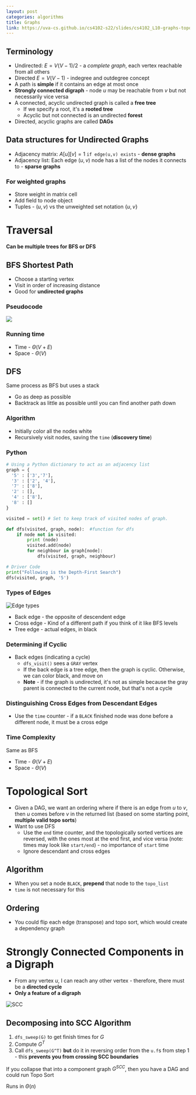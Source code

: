 ```yaml
---
layout: post
categories: algorithms
title: Graphs
link: https://uva-cs.github.io/cs4102-s22/slides/cs4102_L10-graphs-topo-SCC.pdf
---
```


## Terminology

- Undirected: $E = V(V - 1) / 2$ - a _complete graph_, each vertex reachable from all others
- Directed $E = V(V-1)$ - indegree and outdegree concept
- A path is **simple** if it contains an edge at most once
- **Strongly connected digraph** - node $u$ may be reachable from $v$ but not necessarily vice versa
- A connected, acyclic undirected graph is called a **free tree**
  - If we specify a root, it's a **rooted tree**
  - Acyclic but not connected is an undirected **forest**
- Directed, acyclic graphs are called **DAGs**

## Data structures for Undirected Graphs

- Adjacency matrix: $A[u][v] = 1$ `if edge(u,v) exists` - **dense graphs** 
- Adjacency list: Each edge $(u,v)$ node has a list of the nodes it connects to - **sparse graphs**

### For weighted graphs

- Store weight in matrix cell
- Add field to node object
- Tuples - $(u, v)$ vs the unweighted set notation $\{u, v\}$

# Traversal

**Can be multiple trees for BFS or DFS**

## BFS Shortest Path

- Choose a starting vertex
- Visit in order of increasing distance
- Good for **undirected graphs**

### Pseudocode

![](https://i.imgur.com/fpAI7Ew.png)

### Running time

- Time - $\Theta(V+E)$
- Space - $\Theta(V)$

## DFS

Same process as BFS but uses a stack

- Go as deep as possible
- Backtrack as little as possible until you can find another path down

### Algorithm

- Initially color all the nodes white
- Recursively visit nodes, saving the `time` (**discovery time**)

### Python

```python
# Using a Python dictionary to act as an adjacency list
graph = {
  '5' : ['3','7'],
  '3' : ['2', '4'],
  '7' : ['8'],
  '2' : [],
  '4' : ['8'],
  '8' : []
}

visited = set() # Set to keep track of visited nodes of graph.

def dfs(visited, graph, node):  #function for dfs
    if node not in visited:
        print (node)
        visited.add(node)
        for neighbour in graph[node]:
            dfs(visited, graph, neighbour)

# Driver Code
print("Following is the Depth-First Search")
dfs(visited, graph, '5')
```

### Types of Edges

![Edge types](https://i.imgur.com/V0fYF9K.png)

- Back edge - the opposite of descendent edge
- Cross edge - Kind of a different path if you think of it like BFS levels
- Tree edge - actual edges, in black

### Determining if Cyclic

- Back edges (indicating a cycle)
  - `dfs_visit()` sees a `GRAY` vertex
  - If the back edge is a tree edge, then the graph is cyclic. Otherwise, we can color black, and move on
  - **Note** - if the graph is undirected, it's not as simple because the gray parent is connected to the current node, but that's not a cycle

### Distinguishing Cross Edges from Descendant Edges

- Use the `time` counter - if a `BLACK` finished node was done before a different node, it must be a cross edge

### Time Complexity

Same as BFS

- Time - $\Theta(V+E)$
- Space - $\Theta(V)$

# Topological Sort

- Given a DAG, we want an ordering where if there is an edge from $u$ to $v$, then $u$ comes before $v$ in the returned list (based on some starting point, **multiple valid topo sorts**)
- Want to use DFS
  - Use the `end` time counter, and the topologically sorted vertices are reversed, with the ones most at the end first, and vice versa (note: times may look like `start/end`) - no importance of `start` time
  - Ignore descendant and cross edges

## Algorithm

- When you set a node `BLACK`, **prepend** that node to the `topo_list`
- `time` is not necessary for this

## Ordering

- You could flip each edge (transpose) and topo sort, which would create a dependency graph

# Strongly Connected Components in a Digraph

- From any vertex $u$, I can reach any other vertex - therefore, there must be a **directed cycle**
- **Only a feature of a digraph** 

![SCC](https://i.imgur.com/PZOdX6O.png)

## Decomposing into SCC Algorithm

1. `dfs_sweep(G)` to get finish times for $G$
2. Compute $G^T$
3. Call `dfs_sweep(G^T)` **but** do it in reversing order from the `u.f`s from step 1 - this **prevents you from crossing SCC boundaries**

If you collapse that into a component graph $G^{SCC}$, then you have a DAG and could run Topo Sort 

Runs in $\Theta(n)$

